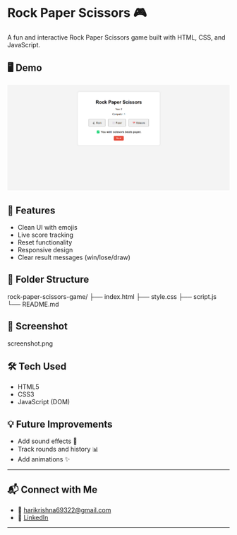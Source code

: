 # Rock Paper Scissors 🎮

A fun and interactive Rock Paper Scissors game built with HTML, CSS, and JavaScript.

## 🖥️ Demo

![Gameplay Screenshot](screenshot.png)

## 🚀 Features
- Clean UI with emojis
- Live score tracking
- Reset functionality
- Responsive design
- Clear result messages (win/lose/draw)

## 📂 Folder Structure
rock-paper-scissors-game/
├── index.html
├── style.css
├── script.js
└── README.md


## 📸 Screenshot

screenshot.png

## 🛠️ Tech Used
- HTML5
- CSS3
- JavaScript (DOM)

## 💡 Future Improvements
- Add sound effects 🎵
- Track rounds and history 📊
- Add animations ✨

---

## 📬 Connect with Me
- 💌 harikrishna69322@gmail.com
- 🔗 [LinkedIn](https://www.linkedin.com/in/degala-hari-krishna-6430b526a/)

---
